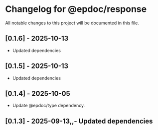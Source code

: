# Changelog for @epdoc/response

All notable changes to this project will be documented in this file.

## [0.1.6] - 2025-10-13

- Updated dependencies

## [0.1.5] - 2025-10-13

- Updated dependencies

## [0.1.4] - 2025-10-05

- Update @epdoc/type dependency.

## [0.1.3] - 2025-09-13,,- Updated dependencies
